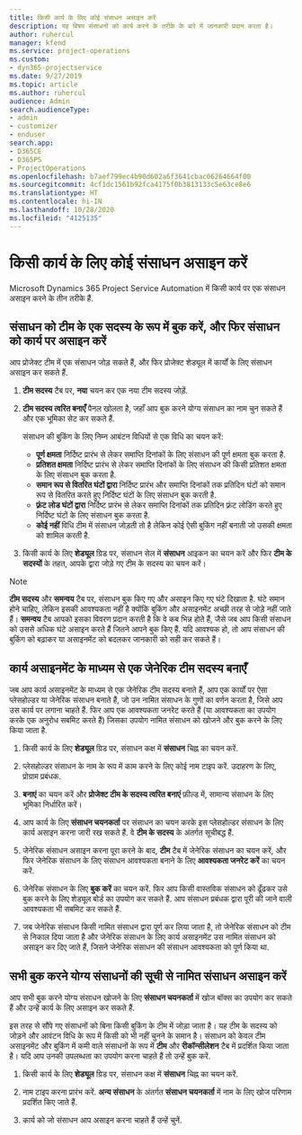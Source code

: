 ```yaml
---
title: किसी कार्य के लिए कोई संसाधन असाइन करें
description: यह विषय संसाधनों को कार्य करने के तरीके के बारे में जानकारी प्रदान करता है।
author: ruhercul
manager: kfend
ms.service: project-operations
ms.custom:
- dyn365-projectservice
ms.date: 9/27/2019
ms.topic: article
ms.author: ruhercul
audience: Admin
search.audienceType:
- admin
- customizer
- enduser
search.app:
- D365CE
- D365PS
- ProjectOperations
ms.openlocfilehash: b7aef799ec4b90d602a6f3641cbac06264664f00
ms.sourcegitcommit: 4cf1dc1561b92fca4175f0b3813133c5e63ce8e6
ms.translationtype: HT
ms.contentlocale: hi-IN
ms.lasthandoff: 10/28/2020
ms.locfileid: "4125135"
---
```

# <a name="assign-a-resource-to-a-task"></a>किसी कार्य के लिए कोई संसाधन असाइन करें

Microsoft Dynamics 365 Project Service Automation में किसी कार्य पर एक संसाधन असाइन करने के तीन तरीके हैं.

## <a name="book-a-resource-as-a-team-member-and-then-assign-the-resource-to-a-task"></a>संसाधन को टीम के एक सदस्य के रूप में बुक करें, और फिर संसाधन को कार्य पर असाइन करें

आप प्रोजेक्ट टीम में एक संसाधन जोड़ सकते हैं, और फिर प्रोजेक्ट शेड्यूल में कार्यों के लिए संसाधन असाइन कर सकते हैं.

1. **टीम सदस्य** टैब पर, **नया** चयन कर एक नया टीम सदस्य जोड़ें. 

2. **टीम सदस्य त्वरित बनाएँ** पैनल खोलता है, जहाँ आप बुक करने योग्य संसाधन का नाम चुन सकते हैं और एक भूमिका सेट कर सकते हैं. 

    संसाधन की बुकिंग के लिए निम्न आबंटन विधियों से एक विधि का चयन करें:

    - **पूर्ण क्षमता** निर्दिष्ट प्रारंभ से लेकर समाप्ति दिनांकों के लिए संसाधन की पूर्ण क्षमता बुक करता है.
    - **प्रतिशत क्षमता** निर्दिष्ट प्रारंभ से लेकर समाप्ति दिनांकों के लिए संसाधन की किसी प्रतिशत क्षमता के लिए संसाधन बुक करता है.
    - **समान रूप से वितरित घंटों द्वारा** निर्दिष्ट प्रारंभ और समाप्ति दिनांकों तक प्रतिदिन घंटों को समान रूप से वितरित करते हुए निर्दिष्ट घंटों के लिए संसाधन बुक करती है.
    - **फ़्रंट लोड घंटों द्वारा** निर्दिष्ट प्रारंभ से लेकर समाप्ति दिनांकों तक प्रतिदिन फ़्रंट लोडिंग करते हुए निर्दिष्ट घंटों के लिए संसाधन बुक करता है.
    - **कोई नहीं** विधि टीम में संसाधन जोड़ती तो है लेकिन कोई ऐसी बुकिंग नहीं बनाती जो उसकी क्षमता को शामिल करती है.

3. किसी कार्य के लिए **शेड्यूल** ग्रिड पर, संसाधन सेल में **संसाधन** आइकन का चयन करें और फिर **टीम के सदस्यों** के तहत, आपके द्वारा जोड़े गए टीम के सदस्य का चयन करें। 

> [!NOTE]
> **टीम सदस्य** और **समन्वय** टैब पर, संसाधन बुक किए गए और असाइन किए गए घंटे दिखाता है. घंटे समान होने चाहिए, लेकिन इसकी आवश्यकता नहीं है क्योंकि बुकिंग और असाइनमेंट अच्छी तरह से जोड़े नहीं जाते हैं। **समन्वय** टैब आपको इसका विवरण प्रदान करती है कि वे कब भिन्न होते हैं, जैसे जब आप किसी संसाधन को उससे अधिक घंटे असाइन करते हैं जितने आपने बुक किए हैं. यदि आवश्यक हो, तो आप संसाधन की बुकिंग को बढ़ाकर या असाइनमेंट को बदलकर जानकारी को सही कर सकते हैं।

## <a name="create-a-generic-team-member-through-task-assignment"></a>कार्य असाइनमेंट के माध्यम से एक जेनेरिक टीम सदस्य बनाएँ

जब आप कार्य असाइनमेंट के माध्यम से एक जेनेरिक टीम सदस्य बनाते हैं, आप एक कार्यों पर ऐसा प्लेसहोल्डर या जेनेरिक संसाधन बनाते हैं, जो उन नामित संसाधन के गुणों का वर्णन करता है, जिसे आप उस कार्य पर लगाना चाहते हैं. फिर आप एक आवश्यकता जनरेट करते हैं (या आवश्यकता का उपयोग करके एक अनुरोध सबमिट करते हैं) जिसका उपयोग नामित संसाधन को खोजने और बुक करने के लिए किया जाता है.

1. किसी कार्य के लिए **शेड्यूल** ग्रिड पर, संसाधन कक्ष में **संसाधन** चिह्न का चयन करें.

2. प्लेसहोल्डर संसाधन के नाम के रूप में काम करने के लिए कोई नाम टाइप करें. उदाहरण के लिए, प्रोग्राम प्रबंधक.

3. **बनाएं** का चयन करें और **प्रोजेक्ट टीम के सदस्य त्वरित बनाएं** फ़ील्ड में, सामान्य संसाधन के लिए भूमिका निर्धारित करें।

4. आप कार्य के लिए **संसाधन चयनकर्ता** पर संसाधन का चयन करके इस प्लेसहोल्डर संसाधन के लिए कार्य असाइन करना जारी रख सकते हैं. वे **टीम के सदस्य** के अंतर्गत सूचीबद्ध हैं.

5. जेनेरिक संसाधन असाइन करना पूरा करने के बाद, **टीम** टैब में जेनेरिक संसाधन का चयन करें, और फिर जेनेरिक संसाधन के लिए संसाधन आवश्यकता बनाने के लिए **आवश्यकता जनरेट करें** का चयन करें.

6. जेनेरिक संसाधन के लिए **बुक करें** का चयन करें. फिर आप किसी वास्तविक संसाधन को ढूँढकर उसे बुक करने के लिए शेड्यूल बोर्ड का उपयोग कर सकते हैं. आप संसाधन प्रबंधक द्वारा पूरी की जाने वाली आवश्यकता भी सबमिट कर सकते हैं.

7. जब जेनेरिक संसाधन किसी नामित संसाधन द्वारा पूर्ण कर लिया जाता है, तो जेनेरिक संसाधन को टीम से निकाल दिया जाता है और जेनेरिक संसाधन के लिए कार्य असाइनमेंट उस नामित संसाधन को असाइन कर दिए जाते हैं, जिसने जेनेरिक संसाधन की संसाधन आवश्यकता को पूर्ण किया था.

## <a name="assign-a-named-resource-from-the-list-of-all-bookable-resources"></a>सभी बुक करने योग्य संसाधनों की सूची से नामित संसाधन असाइन करें

आप सभी बुक करने योग्य संसाधन खोजने के लिए **संसाधन चयनकर्ता** में खोज बॉक्स का उपयोग कर सकते हैं और उन्हें कार्य के लिए असाइन कर सकते हैं.

इस तरह से सौंपे गए संसाधनों को बिना किसी बुकिंग के टीम में जोड़ा जाता है। यह टीम के सदस्य को जोड़ने और आवंटन विधि के रूप में किसी को भी नहीं चुनने के समान है। संसाधन को केवल टीम असाइनमेंट और बुकिंग में कमी वाले संसाधनों के रूप में **टीम** और **रीकॉन्सीलेशन** टैब में प्रदर्शित किया जाता है। यदि आप उनकी उपलब्धता का उपयोग करना चाहते हैं तो उन्हें बुक करें.

1. किसी कार्य के लिए **शेड्यूल** ग्रिड पर, संसाधन कक्ष में **संसाधन** चिह्न का चयन करें.

2. नाम टाइप करना प्रारंभ करें. **अन्य संसाधन** के अंतर्गत **संसाधन चयनकर्ता** में नाम के लिए खोज परिणाम प्रदर्शित किए जाते हैं.

3. कार्य को जो संसाधन आप असाइन करना चाहते हैं उन्हें चुनें.

